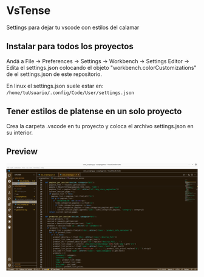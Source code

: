 # VsTense
Settings para dejar tu vscode con estilos del calamar

## Instalar para todos los proyectos
Andá a File -> Preferences -> Settings -> Workbench -> Settings Editor -> Edita el settings.json colocando el objeto "workbench.colorCustomizations" de el settings.json de este repositorio.

En linux el settings.json suele estar en: ``` /home/tuUsuario/.config/Code/User/settings.json ```

## Tener estilos de platense en un solo proyecto
Crea la carpeta .vscode en tu proyecto y coloca el archivo settings.json en su interior.

## Preview

![Club Atlético Platense](/preview.png "platense") 
